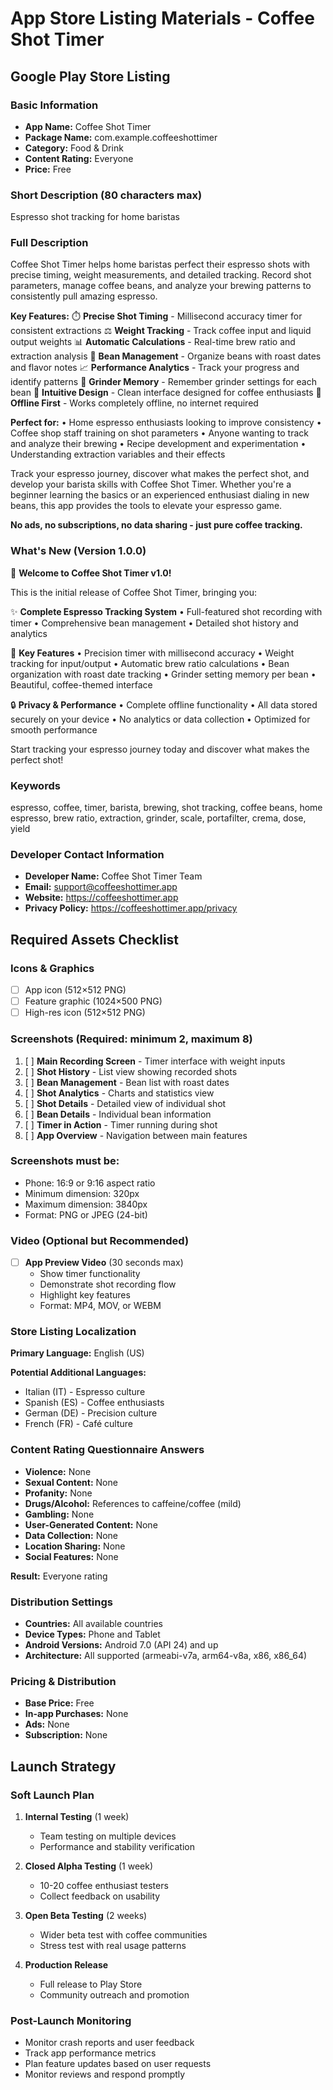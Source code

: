 # App Store Listing Materials - Coffee Shot Timer

## Google Play Store Listing

### Basic Information
- **App Name:** Coffee Shot Timer
- **Package Name:** com.example.coffeeshottimer
- **Category:** Food & Drink
- **Content Rating:** Everyone
- **Price:** Free

### Short Description (80 characters max)
Espresso shot tracking for home baristas

### Full Description
Coffee Shot Timer helps home baristas perfect their espresso shots with precise timing, weight measurements, and detailed tracking. Record shot parameters, manage coffee beans, and analyze your brewing patterns to consistently pull amazing espresso.

**Key Features:**
⏱️ **Precise Shot Timing** - Millisecond accuracy timer for consistent extractions
⚖️ **Weight Tracking** - Track coffee input and liquid output weights
📊 **Automatic Calculations** - Real-time brew ratio and extraction analysis
🫘 **Bean Management** - Organize beans with roast dates and flavor notes
📈 **Performance Analytics** - Track your progress and identify patterns
🔧 **Grinder Memory** - Remember grinder settings for each bean
📱 **Intuitive Design** - Clean interface designed for coffee enthusiasts
🌙 **Offline First** - Works completely offline, no internet required

**Perfect for:**
• Home espresso enthusiasts looking to improve consistency
• Coffee shop staff training on shot parameters
• Anyone wanting to track and analyze their brewing
• Recipe development and experimentation
• Understanding extraction variables and their effects

Track your espresso journey, discover what makes the perfect shot, and develop your barista skills with Coffee Shot Timer. Whether you're a beginner learning the basics or an experienced enthusiast dialing in new beans, this app provides the tools to elevate your espresso game.

**No ads, no subscriptions, no data sharing - just pure coffee tracking.**

### What's New (Version 1.0.0)
🎉 **Welcome to Coffee Shot Timer v1.0!**

This is the initial release of Coffee Shot Timer, bringing you:

✨ **Complete Espresso Tracking System**
• Full-featured shot recording with timer
• Comprehensive bean management
• Detailed shot history and analytics

🎯 **Key Features**
• Precision timer with millisecond accuracy
• Weight tracking for input/output
• Automatic brew ratio calculations
• Bean organization with roast date tracking
• Grinder setting memory per bean
• Beautiful, coffee-themed interface

🔒 **Privacy & Performance**
• Complete offline functionality
• All data stored securely on your device
• No analytics or data collection
• Optimized for smooth performance

Start tracking your espresso journey today and discover what makes the perfect shot!

### Keywords
espresso, coffee, timer, barista, brewing, shot tracking, coffee beans, home espresso, brew ratio, extraction, grinder, scale, portafilter, crema, dose, yield

### Developer Contact Information
- **Developer Name:** Coffee Shot Timer Team
- **Email:** support@coffeeshottimer.app
- **Website:** https://coffeeshottimer.app
- **Privacy Policy:** https://coffeeshottimer.app/privacy

## Required Assets Checklist

### Icons & Graphics
- [ ] App icon (512×512 PNG)
- [ ] Feature graphic (1024×500 PNG)
- [ ] High-res icon (512×512 PNG)

### Screenshots (Required: minimum 2, maximum 8)
1. [ ] **Main Recording Screen** - Timer interface with weight inputs
2. [ ] **Shot History** - List view showing recorded shots
3. [ ] **Bean Management** - Bean list with roast dates
4. [ ] **Shot Analytics** - Charts and statistics view
5. [ ] **Shot Details** - Detailed view of individual shot
6. [ ] **Bean Details** - Individual bean information
7. [ ] **Timer in Action** - Timer running during shot
8. [ ] **App Overview** - Navigation between main features

### Screenshots must be:
- Phone: 16:9 or 9:16 aspect ratio
- Minimum dimension: 320px
- Maximum dimension: 3840px
- Format: PNG or JPEG (24-bit)

### Video (Optional but Recommended)
- [ ] **App Preview Video** (30 seconds max)
  - Show timer functionality
  - Demonstrate shot recording flow
  - Highlight key features
  - Format: MP4, MOV, or WEBM

### Store Listing Localization
**Primary Language:** English (US)

**Potential Additional Languages:**
- Italian (IT) - Espresso culture
- Spanish (ES) - Coffee enthusiasts
- German (DE) - Precision culture
- French (FR) - Café culture

### Content Rating Questionnaire Answers
- **Violence:** None
- **Sexual Content:** None
- **Profanity:** None
- **Drugs/Alcohol:** References to caffeine/coffee (mild)
- **Gambling:** None
- **User-Generated Content:** None
- **Data Collection:** None
- **Location Sharing:** None
- **Social Features:** None

**Result:** Everyone rating

### Distribution Settings
- **Countries:** All available countries
- **Device Types:** Phone and Tablet
- **Android Versions:** Android 7.0 (API 24) and up
- **Architecture:** All supported (armeabi-v7a, arm64-v8a, x86, x86_64)

### Pricing & Distribution
- **Base Price:** Free
- **In-app Purchases:** None
- **Ads:** None
- **Subscription:** None

## Launch Strategy

### Soft Launch Plan
1. **Internal Testing** (1 week)
   - Team testing on multiple devices
   - Performance and stability verification

2. **Closed Alpha Testing** (1 week)
   - 10-20 coffee enthusiast testers
   - Collect feedback on usability

3. **Open Beta Testing** (2 weeks)
   - Wider beta test with coffee communities
   - Stress test with real usage patterns

4. **Production Release**
   - Full release to Play Store
   - Community outreach and promotion

### Post-Launch Monitoring
- Monitor crash reports and user feedback
- Track app performance metrics
- Plan feature updates based on user requests
- Monitor reviews and respond promptly
